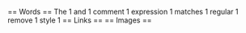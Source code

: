== Words ==
The 1
and 1
comment 1
expression 1
matches 1
regular 1
remove 1
style 1
== Links ==
== Images ==
